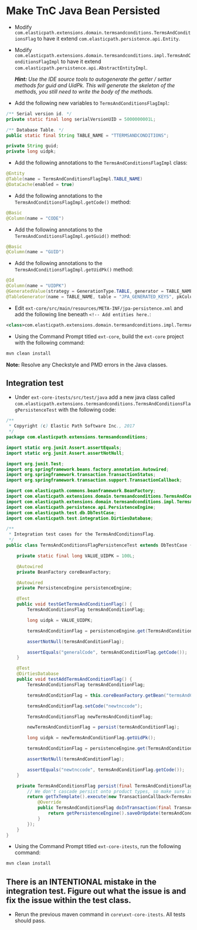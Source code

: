 # Make TnC Java Bean Persisted

* Modify `com.elasticpath.extensions.domain.termsandconditions.TermsAndConditionsFlag` to have it extend `com.elasticpath.persistence.api.Entity`.

* Modify `com.elasticpath.extensions.domain.termsandconditions.impl.TermsAndConditionsFlagImpl` to have it extend `com.elasticpath.persistence.api.AbstractEntityImpl`. 

	_**Hint:** Use the IDE source tools to autogenerate the getter / setter methods for guid and UidPk. This will generate the skeleton of the methods, you still need to write the body of the methods._

* Add the following new variables to `TermsAndConditionsFlagImpl`:

```java
/** Serial version id. */
private static final long serialVersionUID = 5000000001L;

/** Database Table. */
public static final String TABLE_NAME = "TTERMSANDCONDITIONS";

private String guid;
private long uidpk;
```

* Add the following annotations to the `TermsAndConditionsFlagImpl` class:

```java
@Entity
@Table(name = TermsAndConditionsFlagImpl.TABLE_NAME)
@DataCache(enabled = true)
```

* Add the following annotations to the `TermsAndConditionsFlagImpl.getCode()` method:

```java
@Basic
@Column(name = "CODE")
```

* Add the following annotations to the `TermsAndConditionsFlagImpl.getGuid()` method:

```java
@Basic
@Column(name = "GUID")
```

* Add the following annotations to the `TermsAndConditionsFlagImpl.getUidPk()` method:

```java
@Id
@Column(name = "UIDPK")
@GeneratedValue(strategy = GenerationType.TABLE, generator = TABLE_NAME)
@TableGenerator(name = TABLE_NAME, table = "JPA_GENERATED_KEYS", pkColumnName = "ID", valueColumnName = "LAST_VALUE", pkColumnValue = TABLE_NAME)
```

* Edit `ext-core/src/main/resources/META-INF/jpa-persistence.xml` and add the following line beneath `<!-- Add entities here.`:

```xml
<class>com.elasticpath.extensions.domain.termsandconditions.impl.TermsAndConditionsFlagImpl</class>
```

* Using the Command Prompt titled `ext-core`, build the `ext-core` project with the following command:

```sh
mvn clean install
```

**Note:** Resolve any Checkstyle and PMD errors in the Java classes.

## Integration test

* Under `ext-core-itests/src/test/java` add a new java class called `com.elasticpath.extensions.termsandconditions.TermsAndConditionsFlagPersistenceTest` with the following code:

```java
/**
 * Copyright (c) Elastic Path Software Inc., 2017
 */
package com.elasticpath.extensions.termsandconditions;

import static org.junit.Assert.assertEquals;
import static org.junit.Assert.assertNotNull;

import org.junit.Test;
import org.springframework.beans.factory.annotation.Autowired;
import org.springframework.transaction.TransactionStatus;
import org.springframework.transaction.support.TransactionCallback;

import com.elasticpath.commons.beanframework.BeanFactory;
import com.elasticpath.extensions.domain.termsandconditions.TermsAndConditionsFlag;
import com.elasticpath.extensions.domain.termsandconditions.impl.TermsAndConditionsFlagImpl;
import com.elasticpath.persistence.api.PersistenceEngine;
import com.elasticpath.test.db.DbTestCase;
import com.elasticpath.test.integration.DirtiesDatabase;

/**
 * Integration test cases for the TermsAndConditionsFlag.
 */
public class TermsAndConditionsFlagPersistenceTest extends DbTestCase {

    private static final long VALUE_UIDPK = 100L;

    @Autowired
    private BeanFactory coreBeanFactory;

    @Autowired
    private PersistenceEngine persistenceEngine;

    @Test
    public void testGetTermsAndConditionFlag() {
        TermsAndConditionsFlag termsAndConditionFlag;

        long uidpk = VALUE_UIDPK;

        termsAndConditionFlag = persistenceEngine.get(TermsAndConditionsFlagImpl.class, uidpk);

        assertNotNull(termsAndConditionFlag);

        assertEquals("generalCode", termsAndConditionFlag.getCode());
    }

    @Test
    @DirtiesDatabase
    public void testAddTermsAndConditionFlag() {
        TermsAndConditionsFlag termsAndConditionFlag;

        termsAndConditionFlag = this.coreBeanFactory.getBean("termsAndConditionsFlag");

        termsAndConditionFlag.setCode("newtnccode");

        TermsAndConditionsFlag newTermsAndConditionFlag;

        newTermsAndConditionFlag = persist(termsAndConditionFlag);

        long uidpk = newTermsAndConditionFlag.getUidPk();

        termsAndConditionFlag = persistenceEngine.get(TermsAndConditionsFlagImpl.class, uidpk);

        assertNotNull(termsAndConditionFlag);

        assertEquals("newtnccode", termsAndConditionFlag.getCode());
    }

    private TermsAndConditionsFlag persist(final TermsAndConditionsFlag termsAndConditionFlag) {
        // We don't cascade persist onto product types, so make sure it exists.
        return getTxTemplate().execute(new TransactionCallback<TermsAndConditionsFlag>() {
            @Override
            public TermsAndConditionsFlag doInTransaction(final TransactionStatus arg0) {
                return getPersistenceEngine().saveOrUpdate(termsAndConditionFlag);
            }
        });
    }
}

```

* Using the Command Prompt titled `ext-core-itests`, run the following command:

```sh
mvn clean install
```

There is an **INTENTIONAL** mistake in the integration test. Figure out what the issue is and fix the issue within the test class.
------

* Rerun the previous maven command in `core\ext-core-itests`. All tests should pass.